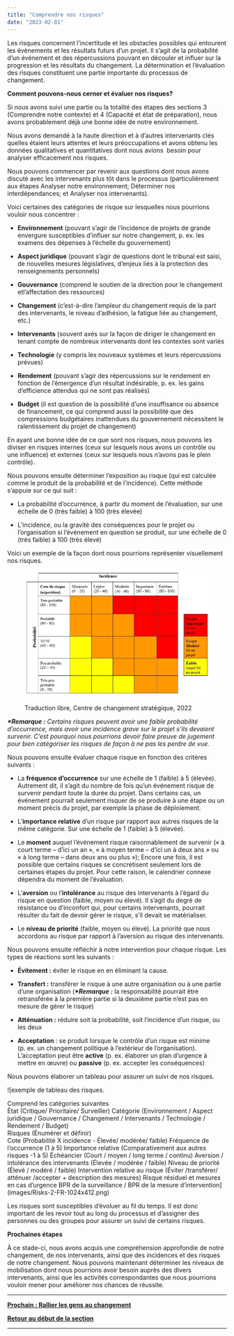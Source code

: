 ```yaml
---
title: "Comprendre nos risques"
date: "2023-02-01"
---
```


Les risques concernent l’incertitude et les obstacles possibles qui entourent les événements et les résultats futurs d’un projet. Il s’agit de la probabilité d’un événement et des répercussions pouvant en découler et influer sur la progression et les résultats du changement. La détermination et l’évaluation des risques constituent une partie importante du processus de changement.

**Comment pouvons-nous cerner et évaluer nos risques?**

Si nous avons suivi une partie ou la totalité des étapes des sections 3 (Comprendre notre contexte) et 4 (Capacité et état de préparation), nous avons probablement déjà une bonne idée de notre environnement.

Nous avons demandé à la haute direction et à d’autres intervenants clés quelles étaient leurs attentes et leurs préoccupations et avons obtenu les données qualitatives et quantitatives dont nous avions  besoin pour analyser efficacement nos risques.

Nous pouvons commencer par revenir aux questions dont nous avons discuté avec les intervenants plus tôt dans le processus (particulièrement aux étapes Analyser notre environnement; Déterminer nos interdépendances; et Analyser nos intervenants).

Voici certaines des catégories de risque sur lesquelles nous pourrions vouloir nous concentrer :

- **Environnement** (pouvant s’agir de l’incidence de projets de grande envergure susceptibles d’influer sur notre changement, p. ex. les examens des dépenses à l’échelle du gouvernement)

- **Aspect juridique** (pouvant s’agir de questions dont le tribunal est saisi, de nouvelles mesures législatives, d’enjeux liés à la protection des renseignements personnels)

- **Gouvernance** (comprend le soutien de la direction pour le changement etl’affectation des ressources)

- **Changement** (c’est-à-dire l’ampleur du changement requis de la part des intervenants, le niveau d’adhésion, la fatigue liée au changement, etc.)

- **Intervenants** (souvent axés sur la façon de diriger le changement en tenant compte de nombreux intervenants dont les contextes sont variés

- **Technologie** (y compris les nouveaux systèmes et leurs répercussions prévues)

- **Rendement** (pouvant s’agir des répercussions sur le rendement en fonction de l’émergence d’un résultat indésirable, p. ex. les gains d’efficience attendus qui ne sont pas réalisés)

- **Budget** (il est question de la possibilité d’une insuffisance ou absence de financement, ce qui comprend aussi la possibilité que des compressions budgétaires inattendues du gouvernement nécessitent le ralentissement du projet de changement)

En ayant une bonne idée de ce que sont nos risques, nous pouvons les diviser en risques internes (ceux sur lesquels nous avons un contrôle ou une influence) et externes (ceux sur lesquels nous n’avons pas le plein contrôle).

Nous pouvons ensuite déterminer l’exposition au risque (qui est calculée comme le produit de la probabilité et de l’incidence). Cette méthode s’appuie sur ce qui suit :

- La probabilité d’occurrence, à partir du moment de l’évaluation, sur une échelle de 0 (très faible) à 100 (très élevée)

- L’incidence, ou la gravité des conséquences pour le projet ou l’organisation si l’événement en question se produit, sur une échelle de 0 (très faible) à 100 (très élevé)

Voici un exemple de la façon dont nous pourrions représenter visuellement nos risques.

<figure>

![](images/FLC-Heat-map-FR.jpg)

<figcaption>

Traduction libre, Centre de changement stratégique, 2022

</figcaption>

</figure>

**_\*Remarque :_** _Certains risques peuvent avoir une faible probabilité d’occurrence, mais avoir une incidence grave sur le projet s’ils devaient survenir. C’est pourquoi nous pourrions devoir faire preuve de jugement pour bien catégoriser les risques de façon à ne pas les perdre de vue._

Nous pouvons ensuite évaluer chaque risque en fonction des critères suivants :

- La **fréquence d’occurrence** sur une échelle de 1 (faible) à 5 (élevée). Autrement dit, il s’agit du nombre de fois qu’un événement risque de survenir pendant toute la durée du projet. Dans certains cas, un événement pourrait seulement risquer de se produire à une étape ou un moment précis du projet, par exemple la phase de déploiement.

- L’**importance relative** d’un risque par rapport aux autres risques de la même catégorie. Sur une échelle de 1 (faible) à 5 (élevée).

- Le **moment** auquel l’événement risque raisonnablement de survenir (« à court terme – d’ici un an », « à moyen terme – d’ici un à deux ans » ou « à long terme – dans deux ans ou plus »); Encore une fois, il est possible que certains risques se concrétisent seulement lors de certaines étapes du projet. Pour cette raison, le calendrier connexe dépendra du moment de l’évaluation.

- L’**aversion** ou l’**intolérance** au risque des intervenants à l’égard du risque en question (faible, moyen ou élevé). Il s’agit du degré de résistance ou d’inconfort qui, pour certains intervenants, pourrait résulter du fait de devoir gérer le risque, s’il devait se matérialiser.

- Le **niveau de priorité** (faible, moyen ou élevé). La priorité que nous accordons au risque par rapport à l’aversion au risque des intervenants.

Nous pouvons ensuite réfléchir à notre intervention pour chaque risque. Les types de réactions sont les suivants :

- **Évitement :** éviter le risque en en éliminant la cause.

- **Transfert :** transférer le risque à une autre organisation ou à une partie d’une organisation (**_\*Remarque :_** la responsabilité pourrait être retransférée à la première partie si la deuxième partie n’est pas en mesure de gérer le risque)

- **Atténuation :** réduire soit la probabilité, soit l’incidence d’un risque, ou les deux

- **Acceptation** : se produit lorsque le contrôle d’un risque est minime (p. ex. un changement politique à l’extérieur de l’organisation). L’acceptation peut être **active** (p. ex. élaborer un plan d’urgence à mettre en œuvre) ou **passive** (p. ex. accepter les conséquences)

Nous pouvons élaborer un tableau pour assurer un suivi de nos risques.

![exemple de tableau des risques.
<div></div>
Comprend les catégories suivantes
<div></div>
État (Critique/ Prioritaire/ Surveiller)
Catégorie (Environnement / Aspect juridique / Gouvernance / Changement / Intervenants / Technologie / Rendement / Budget)
<div></div>
Risques	(Énumérer et définir)
<div></div>
Cote (Probabilité X incidence - Élevée/ modérée/ faible)
Fréquence de l’occurrence (1 à 5)
Importance relative (Comparativement aux autres risques -1 à 5)
Échéancier (Court / moyen / long terme / continu)
Aversion / intolérance des intervenants (Élevée / modérée / faible)
Niveau de priorité (Élevé / modéré / faible)
Intervention relative au risque (Éviter /transférer/ atténuer /accepter + description des mesures)
Risque résiduel et mesures en cas d’urgence
BPR de la surveillance / BPR de la mesure d’intervention](images/Risks-2-FR-1024x412.png)

Les risques sont susceptibles d’évoluer au fil du temps. Il est donc important de les revoir tout au long du processus et d’assigner des personnes ou des groupes pour assurer un suivi de certains risques.

**Prochaines étapes**

À ce stade-ci, nous avons acquis une compréhension approfondie de notre changement, de nos intervenants, ainsi que des incidences et des risques de notre changement. Nous pouvons maintenant déterminer les niveaux de mobilisation dont nous pourrions avoir besoin auprès des divers intervenants, ainsi que les activités correspondantes que nous pourrions vouloir mener pour améliorer nos chances de réussite.

* * *

[****Prochain : **Rallier les gens au changement******](/framework-for-leading-change/rallier-les-gens-au-changement/)

[**Retour au début de la section**](/framework-for-leading-change/capacite-etat-de-preparation-et-incidence/)

* * *
